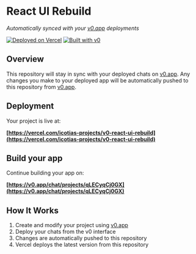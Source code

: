 # React UI Rebuild

*Automatically synced with your [v0.app](https://v0.app) deployments*

[![Deployed on Vercel](https://img.shields.io/badge/Deployed%20on-Vercel-black?style=for-the-badge&logo=vercel)](https://vercel.com/icotias-projects/v0-react-ui-rebuild)
[![Built with v0](https://img.shields.io/badge/Built%20with-v0.app-black?style=for-the-badge)](https://v0.app/chat/projects/qLECyqCj0GX)

## Overview

This repository will stay in sync with your deployed chats on [v0.app](https://v0.app).
Any changes you make to your deployed app will be automatically pushed to this repository from [v0.app](https://v0.app).

## Deployment

Your project is live at:

**[https://vercel.com/icotias-projects/v0-react-ui-rebuild](https://vercel.com/icotias-projects/v0-react-ui-rebuild)**

## Build your app

Continue building your app on:

**[https://v0.app/chat/projects/qLECyqCj0GX](https://v0.app/chat/projects/qLECyqCj0GX)**

## How It Works

1. Create and modify your project using [v0.app](https://v0.app)
2. Deploy your chats from the v0 interface
3. Changes are automatically pushed to this repository
4. Vercel deploys the latest version from this repository